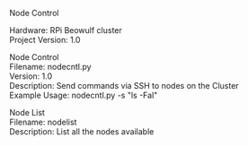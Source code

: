 Node Control

Hardware: RPi Beowulf cluster<br />
Project Version: 1.0<br />

Node Control<br />
Filename: nodecntl.py<br />
Version: 1.0<br />
Description: Send commands via SSH to nodes on the Cluster<br />
Example Usage: nodecntl.py -s "ls -Fal"


Node List<br />
Filename: nodelist<br />
Description: List all the nodes available



